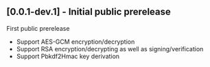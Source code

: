 ## [0.0.1-dev.1] - Initial public prerelease

First public prerelease

- Support AES-GCM encryption/decryption
- Support RSA encryption/decrypting as well as signing/verification
- Support Pbkdf2Hmac key derivation
